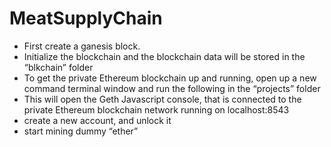# MeatSupplyChain
- First create a ganesis block.
- Initialize the blockchain and the blockchain data will be stored in the “blkchain” folder
- To get the private Ethereum blockchain up and running, open up a new command terminal window and run the following in the “projects” folder
- This will open the Geth Javascript console, that is connected to the private Ethereum blockchain network running on localhost:8543
- create a new account, and unlock it
- start mining dummy “ether”
